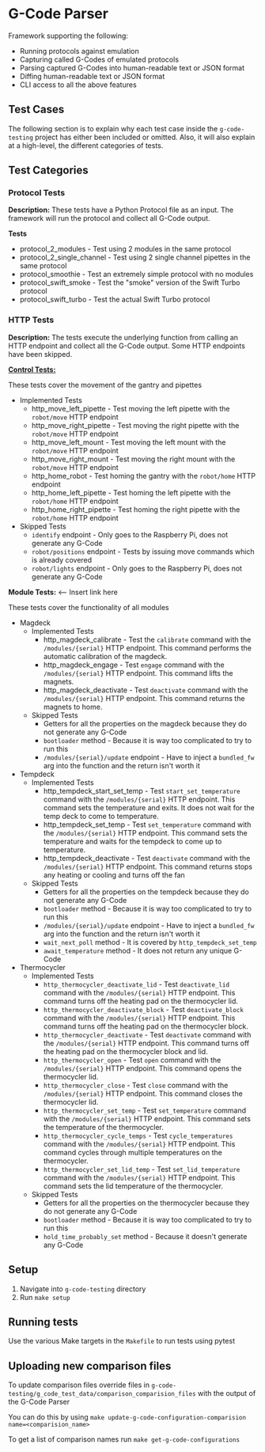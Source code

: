 # G-Code Parser

Framework supporting the following:

- Running protocols against emulation
- Capturing called G-Codes of emulated protocols
- Parsing captured G-Codes into human-readable text or JSON format
- Diffing human-readable text or JSON format
- CLI access to all the above features

## Test Cases

The following section is to explain why each test case inside the `g-code-testing` project has either been included or
omitted. Also, it will also explain at a high-level, the different categories of tests.

## Test Categories

### Protocol Tests

**Description:** These tests have a Python Protocol file as an input. The framework will run the protocol and
collect all G-Code output.

**Tests**

- protocol_2_modules - Test using 2 modules in the same protocol
- protocol_2_single_channel - Test using 2 single channel pipettes in the same protocol
- protocol_smoothie - Test an extremely simple protocol with no modules
- protocol_swift_smoke - Test the "smoke" version of the Swift Turbo protocol
- protocol_swift_turbo - Test the actual Swift Turbo protocol

### HTTP Tests

**Description:** The tests execute the underlying function from calling an HTTP endpoint and collect all the G-Code
output. Some HTTP endpoints have been skipped.

**[Control Tests:](https://github.com/Opentrons/opentrons/blob/edge/robot-server/robot_server/service/legacy/routers/control.py)**

These tests cover the movement of the gantry and pipettes

- Implemented Tests
  - http_move_left_pipette - Test moving the left pipette with the `robot/move` HTTP endpoint
  - http_move_right_pipette - Test moving the right pipette with the `robot/move` HTTP endpoint
  - http_move_left_mount - Test moving the left mount with the `robot/move` HTTP endpoint
  - http_move_right_mount - Test moving the right mount with the `robot/move` HTTP endpoint
  - http_home_robot - Test homing the gantry with the `robot/home` HTTP endpoint
  - http_home_left_pipette - Test homing the left pipette with the `robot/home` HTTP endpoint
  - http_home_right_pipette - Test homing the right pipette with the `robot/home` HTTP endpoint
- Skipped Tests
  - `identify` endpoint - Only goes to the Raspberry Pi, does not generate any G-Code
  - `robot/positions` endpoint - Tests by issuing move commands which is already covered
  - `robot/lights` endpoint - Only goes to the Raspberry Pi, does not generate any G-Code

**Module Tests:** <-- Insert link here

These tests cover the functionality of all modules

- Magdeck
  - Implemented Tests
    - http_magdeck_calibrate - Test the `calibrate` command with the `/modules/{serial}` HTTP endpoint. This command
      performs the automatic calibration of the magdeck.
    - http_magdeck_engage - Test `engage` command with the `/modules/{serial}` HTTP endpoint. This command lifts the
      magnets.
    - http_magdeck_deactivate - Test `deactivate` command with the `/modules/{serial}` HTTP endpoint. This command
      returns the magnets to home.
  - Skipped Tests
    - Getters for all the properties on the magdeck because they do not generate any G-Code
    - `bootloader` method - Because it is way too complicated to try to run this
    - `/modules/{serial}/update` endpoint - Have to inject a `bundled_fw` arg into the function and the return isn't
      worth it
- Tempdeck
  - Implemented Tests
    - http_tempdeck_start_set_temp - Test `start_set_temperature` command with the `/modules/{serial}` HTTP endpoint.
      This command sets the temperature and exits. It does not wait for the temp deck to come to temperature.
    - http_tempdeck_set_temp - Test `set_temperature` command with the `/modules/{serial}` HTTP endpoint. This command
      sets the temperature and waits for the tempdeck to come up to temperature.
    - http_tempdeck_deactivate - Test `deactivate` command with the `/modules/{serial}` HTTP endpoint. This command
      returns stops any heating or cooling and turns off the fan
  - Skipped Tests
    - Getters for all the properties on the tempdeck because they do not generate any G-Code
    - `bootloader` method - Because it is way too complicated to try to run this
    - `/modules/{serial}/update` endpoint - Have to inject a `bundled_fw` arg into the function and the return isn't
      worth it
    - `wait_next_poll` method - It is covered by `http_tempdeck_set_temp`
    - `await_temperature` method - It does not return any unique G-Code
- Thermocycler
  - Implemented Tests
    - `http_thermocycler_deactivate_lid` - Test `deactivate_lid` command with the `/modules/{serial}` HTTP endpoint.
      This command turns off the heating pad on the thermocycler lid.
    - `http_thermocycler_deactivate_block` - Test `deactivate_block` command with the `/modules/{serial}` HTTP endpoint.
      This command turns off the heating pad on the thermocycler block.
    - `http_thermocycler_deactivate` - Test `deactivate` command with the `/modules/{serial}` HTTP endpoint.
      This command turns off the heating pad on the thermocycler block and lid.
    - `http_thermocycler_open` - Test `open` command with the `/modules/{serial}` HTTP endpoint. This command opens
      the thermocycler lid.
    - `http_thermocycler_close` - Test `close` command with the `/modules/{serial}` HTTP endpoint. This command closes
      the thermocycler lid.
    - `http_thermocycler_set_temp` - Test `set_temperature` command with the `/modules/{serial}` HTTP endpoint.
      This command sets the temperature of the thermocycler.
    - `http_thermocycler_cycle_temps` - Test `cycle_temperatures` command with the `/modules/{serial}` HTTP endpoint.
      This command cycles through multiple temperatures on the thermocycler.
    - `http_thermocycler_set_lid_temp` - Test `set_lid_temperature` command with the `/modules/{serial}` HTTP endpoint.
      This command sets the lid temperature of the thermocycler.
  - Skipped Tests
    - Getters for all the properties on the thermocycler because they do not generate any G-Code
    - `bootloader` method - Because it is way too complicated to try to run this
    - `hold_time_probably_set` method - Because it doesn't generate any G-Code

## Setup

1. Navigate into `g-code-testing` directory
2. Run `make setup`

## Running tests

Use the various Make targets in the `Makefile` to run tests using pytest

## Uploading new comparison files

To update comparison files override files in `g-code-testing/g_code_test_data/comparison_comparision_files` with the output of
the G-Code Parser

You can do this by using `make update-g-code-configuration-comparision name=<comparision_name>`

To get a list of comparison names run `make get-g-code-configurations`
